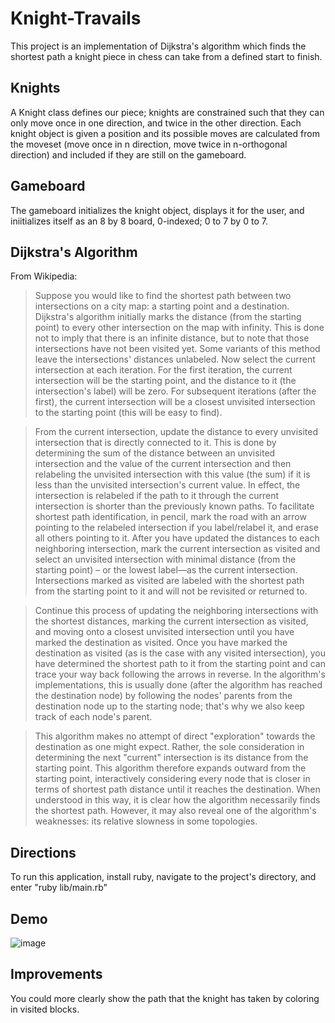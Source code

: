 # Knight-Travails
This project is an implementation of Dijkstra's algorithm which finds the shortest path a knight piece in chess can take from a defined start to finish.

## Knights
A Knight class defines our piece; knights are constrained such that they can only move once in one direction, and twice in the other direction. Each knight object is given a position and its possible moves are calculated from the moveset (move once in n direction, move twice in n-orthogonal direction) and included if they are still on the gameboard.

## Gameboard
The gameboard initializes the knight object, displays it for the user, and iniitializes itself as an 8 by 8 board, 0-indexed; 0 to 7 by 0 to 7.

## Dijkstra's Algorithm
From Wikipedia:
> Suppose you would like to find the shortest path between two intersections on a city map: a starting point and a destination. Dijkstra's algorithm initially marks the distance (from the starting point) to every other intersection on the map with infinity. This is done not to imply that there is an infinite distance, but to note that those intersections have not been visited yet. Some variants of this method leave the intersections' distances unlabeled. Now select the current intersection at each iteration. For the first iteration, the current intersection will be the starting point, and the distance to it (the intersection's label) will be zero. For subsequent iterations (after the first), the current intersection will be a closest unvisited intersection to the starting point (this will be easy to find).

> From the current intersection, update the distance to every unvisited intersection that is directly connected to it. This is done by determining the sum of the distance between an unvisited intersection and the value of the current intersection and then relabeling the unvisited intersection with this value (the sum) if it is less than the unvisited intersection's current value. In effect, the intersection is relabeled if the path to it through the current intersection is shorter than the previously known paths. To facilitate shortest path identification, in pencil, mark the road with an arrow pointing to the relabeled intersection if you label/relabel it, and erase all others pointing to it. After you have updated the distances to each neighboring intersection, mark the current intersection as visited and select an unvisited intersection with minimal distance (from the starting point) – or the lowest label—as the current intersection. Intersections marked as visited are labeled with the shortest path from the starting point to it and will not be revisited or returned to.

> Continue this process of updating the neighboring intersections with the shortest distances, marking the current intersection as visited, and moving onto a closest unvisited intersection until you have marked the destination as visited. Once you have marked the destination as visited (as is the case with any visited intersection), you have determined the shortest path to it from the starting point and can trace your way back following the arrows in reverse. In the algorithm's implementations, this is usually done (after the algorithm has reached the destination node) by following the nodes' parents from the destination node up to the starting node; that's why we also keep track of each node's parent.

> This algorithm makes no attempt of direct "exploration" towards the destination as one might expect. Rather, the sole consideration in determining the next "current" intersection is its distance from the starting point. This algorithm therefore expands outward from the starting point, interactively considering every node that is closer in terms of shortest path distance until it reaches the destination. When understood in this way, it is clear how the algorithm necessarily finds the shortest path. However, it may also reveal one of the algorithm's weaknesses: its relative slowness in some topologies. 

## Directions
To run this application, install ruby, navigate to the project's directory, and enter "ruby lib/main.rb"

## Demo
![image](https://user-images.githubusercontent.com/88121502/165214491-bbdd9d84-c86c-49a2-ae45-d9750d1e3437.png)

## Improvements
You could more clearly show the path that the knight has taken by coloring in visited blocks.
